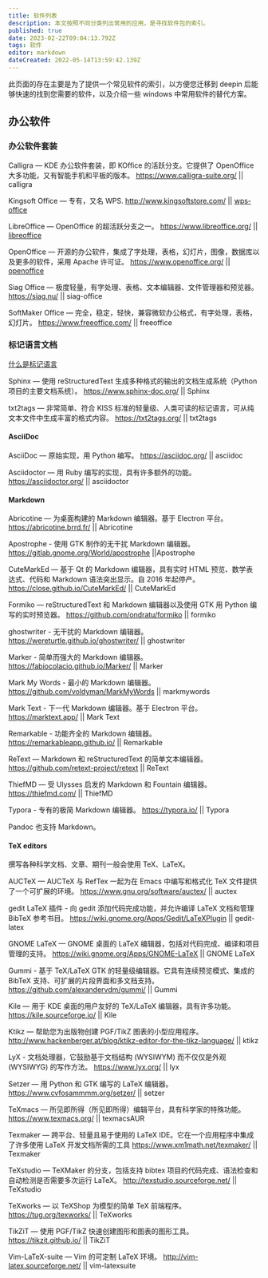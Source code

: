 ```yaml
---
title: 软件列表
description: 本文按照不同分类列出常用的应用，是寻找软件包的索引。
published: true
date: 2023-02-22T09:04:13.792Z
tags: 软件
editor: markdown
dateCreated: 2022-05-14T13:59:42.139Z
---
```



此页面的存在主要是为了提供一个常见软件的索引，以方便您迁移到 deepin 后能够快速的找到您需要的软件，以及介绍一些 windows 中常用软件的替代方案。

## 办公软件

### 办公软件套装

Calligra — KDE 办公软件套装，即 KOffice 的活跃分支。它提供了 OpenOffice 大多功能，又有智能手机和平板的版本。
https://www.calligra-suite.org/ || calligra

Kingsoft Office — 专有，又名 WPS.
http://www.kingsoftstore.com/ || [wps-office](https://wiki.deepin.org/zh/%E8%BD%AF%E4%BB%B6/%E5%8A%9E%E5%85%AC/Office%E4%B8%89%E4%BB%B6%E5%A5%97/WPS_Office)

LibreOffice — OpenOffice 的超活跃分支之一。
https://www.libreoffice.org/ || [libreoffice](https://wiki.deepin.org/zh/%E8%BD%AF%E4%BB%B6/%E5%8A%9E%E5%85%AC/Office%E4%B8%89%E4%BB%B6%E5%A5%97/LibreOffice)

OpenOffice — 开源的办公软件，集成了字处理，表格，幻灯片，图像，数据库以及更多的软件，采用 Apache 许可证。
https://www.openoffice.org/ || [openoffice](https://wiki.deepin.org/zh/%E8%BD%AF%E4%BB%B6/%E5%8A%9E%E5%85%AC/Office%E4%B8%89%E4%BB%B6%E5%A5%97/OpenOffice)

Siag Office — 极度轻量，有字处理、表格、文本编辑器、文件管理器和预览器。
https://siag.nu/ || siag-office

SoftMaker Office — 完全，稳定，轻快，兼容微软办公格式，有字处理，表格，幻灯片。
https://www.freeoffice.com/ || freeoffice

### 标记语言文档

[什么是标记语言](https://baike.baidu.com/item/%E6%A0%87%E8%AE%B0%E8%AF%AD%E8%A8%80/5964436)

Sphinx — 使用 reStructuredText 生成多种格式的输出的文档生成系统（Python 项目的主要文档系统）。
https://www.sphinx-doc.org/ || Sphinx

txt2tags — 非常简单、符合 KISS 标准的轻量级、人类可读的标记语言，可从纯文本文件中生成丰富的格式内容。
https://txt2tags.org/ || txt2tags

#### AsciiDoc

AsciiDoc — 原始实现，用 Python 编写。
https://asciidoc.org/ || asciidoc

Asciidoctor — 用 Ruby 编写的实现，具有许多额外的功能。
https://asciidoctor.org/ || asciidoctor

#### Markdown

Abricotine — 为桌面构建的 Markdown 编辑器。基于 Electron 平台。
https://abricotine.brrd.fr/ || Abricotine 

Apostrophe - 使用 GTK 制作的无干扰 Markdown 编辑器。
https://gitlab.gnome.org/World/apostrophe ||Apostrophe

CuteMarkEd — 基于 Qt 的 Markdown 编辑器，具有实时 HTML 预览、数学表达式、代码和 Markdown 语法突出显示。自 2016 年起停产。
https://close.github.io/CuteMarkEd/ || CuteMarkEd

Formiko — reStructuredText 和 Markdown 编辑器以及使用 GTK 用 Python 编写的实时预览器。
https://github.com/ondratu/formiko || formiko

ghostwriter - 无干扰的 Markdown 编辑器。
https://wereturtle.github.io/ghostwriter/ || ghostwriter

Marker - 简单而强大的 Markdown 编辑器。
https://fabiocolacio.github.io/Marker/ || Marker

Mark My Words - 最小的 Markdown 编辑器。
https://github.com/voldyman/MarkMyWords || markmywords

Mark Text - 下一代 Markdown 编辑器。基于 Electron 平台。
https://marktext.app/ || Mark Text

Remarkable - 功能齐全的 Markdown 编辑器。
https://remarkableapp.github.io/ || Remarkable

ReText — Markdown 和 reStructuredText 的简单文本编辑器。
https://github.com/retext-project/retext || ReText

ThiefMD — 受 Ulysses 启发的 Markdown 和 Fountain 编辑器。
https://thiefmd.com/ || ThiefMD 

Typora - 专有的极简 Markdown 编辑器。
https://typora.io/ || Typora

Pandoc 也支持 Markdown。

#### TeX editors

撰写各种科学文档、文章、期刊一般会使用 TeX、LaTeX。

AUCTeX — AUCTeX 与 RefTex 一起为在 Emacs 中编写和格式化 TeX 文件提供了一个可扩展的环境。
https://www.gnu.org/software/auctex/ || auctex

gedit LaTeX 插件 - 向 gedit 添加代码完成功能，并允许编译 LaTeX 文档和管理 BibTeX 参考书目。
https://wiki.gnome.org/Apps/Gedit/LaTeXPlugin || gedit-latex

GNOME LaTeX — GNOME 桌面的 LaTeX 编辑器，包括对代码完成、编译和项目管理的支持。
https://wiki.gnome.org/Apps/GNOME-LaTeX || GNOME LaTeX

Gummi - 基于 TeX/LaTeX GTK 的轻量级编辑器。它具有连续预览模式、集成的 BibTeX 支持、可扩展的片段界面和多文档支持。
https://github.com/alexandervdm/gummi/ || Gummi 

Kile — 用于 KDE 桌面的用户友好的 TeX/LaTeX 编辑器，具有许多功能。
https://kile.sourceforge.io/ || Kile

Ktikz — 帮助您为出版物创建 PGF/TikZ 图表的小型应用程序。
http://www.hackenberger.at/blog/ktikz-editor-for-the-tikz-language/ || ktikz

LyX - 文档处理器，它鼓励基于文档结构 (WYSIWYM) 而不仅仅是外观 (WYSIWYG) 的写作方法。
https://www.lyx.org/ || lyx

Setzer — 用 Python 和 GTK 编写的 LaTeX 编辑器。
https://www.cvfosammmm.org/setzer/ || setzer

TeXmacs — 所见即所得（所见即所得）编辑平台，具有科学家的特殊功能。
https://www.texmacs.org/ || texmacsAUR

Texmaker — 跨平台、轻量且易于使用的 LaTeX IDE。它在一个应用程序中集成了许多使用 LaTeX 开发文档所需的工具
https://www.xm1math.net/texmaker/ || Texmaker

TeXstudio — TeXMaker 的分支，包括支持 bibtex 项目的代码完成、语法检查和自动检测是否需要多次运行 LaTeX。
http://texstudio.sourceforge.net/ || TeXstudio

TeXworks — 以 TeXShop 为模型的简单 TeX 前端程序。
https://tug.org/texworks/ || TeXworks

TikZiT — 使用 PGF/TikZ 快速创建图形和图表的图形工具。
https://tikzit.github.io/ || TikZiT

Vim-LaTeX-suite — Vim 的可定制 LaTeX 环境。
http://vim-latex.sourceforge.net/ || vim-latexsuite

